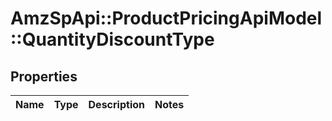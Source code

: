 # AmzSpApi::ProductPricingApiModel::QuantityDiscountType

## Properties
Name | Type | Description | Notes
------------ | ------------- | ------------- | -------------



